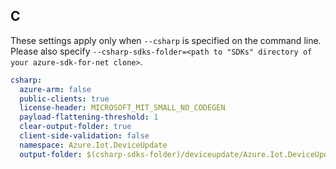 ## C

These settings apply only when `--csharp` is specified on the command line.
Please also specify `--csharp-sdks-folder=<path to "SDKs" directory of your azure-sdk-for-net clone>`.

```yaml $(csharp)
csharp:
  azure-arm: false
  public-clients: true
  license-header: MICROSOFT_MIT_SMALL_NO_CODEGEN
  payload-flattening-threshold: 1
  clear-output-folder: true
  client-side-validation: false
  namespace: Azure.Iot.DeviceUpdate
  output-folder: $(csharp-sdks-folder)/deviceupdate/Azure.Iot.DeviceUpdate/src/Generated
```
